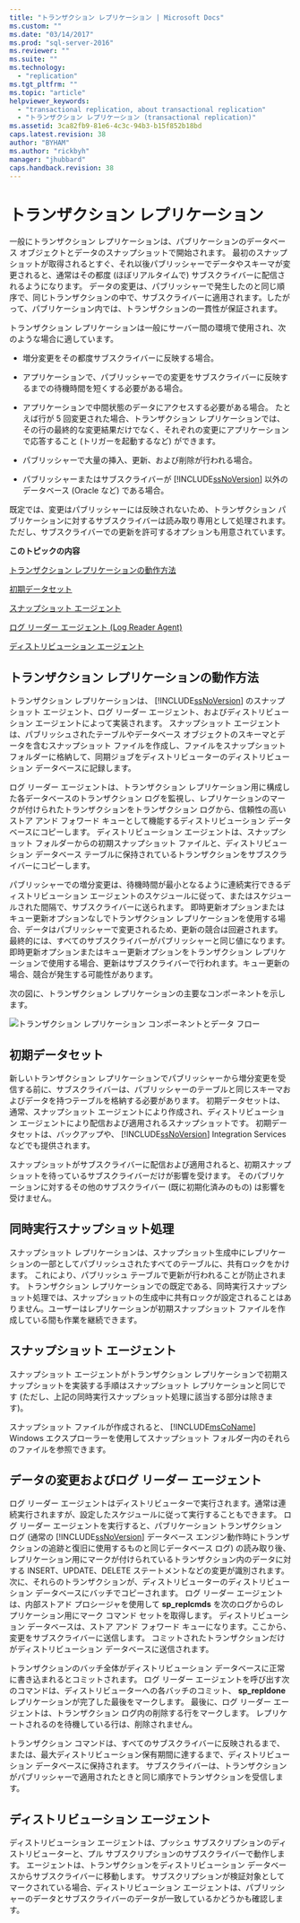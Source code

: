 ```yaml
---
title: "トランザクション レプリケーション | Microsoft Docs"
ms.custom: ""
ms.date: "03/14/2017"
ms.prod: "sql-server-2016"
ms.reviewer: ""
ms.suite: ""
ms.technology: 
  - "replication"
ms.tgt_pltfrm: ""
ms.topic: "article"
helpviewer_keywords: 
  - "transactional replication, about transactional replication"
  - "トランザクション レプリケーション (transactional replication)"
ms.assetid: 3ca82fb9-81e6-4c3c-94b3-b15f852b18bd
caps.latest.revision: 38
author: "BYHAM"
ms.author: "rickbyh"
manager: "jhubbard"
caps.handback.revision: 38
---
```

# トランザクション レプリケーション
  一般にトランザクション レプリケーションは、パブリケーションのデータベース オブジェクトとデータのスナップショットで開始されます。 最初のスナップショットが取得されるとすぐ、それ以後パブリッシャーでデータやスキーマが変更されると、通常はその都度 (ほぼリアルタイムで) サブスクライバーに配信されるようになります。 データの変更は、パブリッシャーで発生したのと同じ順序で、同じトランザクションの中で、サブスクライバーに適用されます。したがって、パブリケーション内では、トランザクションの一貫性が保証されます。  
  
 トランザクション レプリケーションは一般にサーバー間の環境で使用され、次のような場合に適しています。  
  
-   増分変更をその都度サブスクライバーに反映する場合。  
  
-   アプリケーションで、パブリッシャーでの変更をサブスクライバーに反映するまでの待機時間を短くする必要がある場合。  
  
-   アプリケーションで中間状態のデータにアクセスする必要がある場合。 たとえば行が 5 回変更された場合、トランザクション レプリケーションでは、その行の最終的な変更結果だけでなく、それぞれの変更にアプリケーションで応答すること (トリガーを起動するなど) ができます。  
  
-   パブリッシャーで大量の挿入、更新、および削除が行われる場合。  
  
-   パブリッシャーまたはサブスクライバーが [!INCLUDE[ssNoVersion](../../../includes/ssnoversion-md.md)] 以外のデータベース (Oracle など) である場合。  
  
 既定では、変更はパブリッシャーには反映されないため、トランザクション パブリケーションに対するサブスクライバーは読み取り専用として処理されます。 ただし、サブスクライバーでの更新を許可するオプションも用意されています。  
  
 **このトピックの内容**  
  
 [トランザクション レプリケーションの動作方法](#HowWorks)  
  
 [初期データセット](#Dataset)  
  
 [スナップショット エージェント](#SnapshotAgent)  
  
 [ログ リーダー エージェント (Log Reader Agent)](#LogReaderAgent)  
  
 [ディストリビューション エージェント](#DistributionAgent)  
  
##  <a name="HowWorks"></a> トランザクション レプリケーションの動作方法  
 トランザクション レプリケーションは、 [!INCLUDE[ssNoVersion](../../../includes/ssnoversion-md.md)] のスナップショット エージェント、ログ リーダー エージェント、およびディストリビューション エージェントによって実装されます。 スナップショット エージェントは、パブリッシュされたテーブルやデータベース オブジェクトのスキーマとデータを含むスナップショット ファイルを作成し、ファイルをスナップショット フォルダーに格納して、同期ジョブをディストリビューターのディストリビューション データベースに記録します。  
  
 ログ リーダー エージェントは、トランザクション レプリケーション用に構成した各データベースのトランザクション ログを監視し、レプリケーションのマークが付けられたトランザクションをトランザクション ログから、信頼性の高いストア アンド フォワード キューとして機能するディストリビューション データベースにコピーします。 ディストリビューション エージェントは、スナップショット フォルダーからの初期スナップショット ファイルと、ディストリビューション データベース テーブルに保持されているトランザクションをサブスクライバーにコピーします。  
  
 パブリッシャーでの増分変更は、待機時間が最小となるように連続実行できるディストリビューション エージェントのスケジュールに従って、またはスケジュールされた間隔で、サブスクライバーに送られます。 即時更新オプションまたはキュー更新オプションなしでトランザクション レプリケーションを使用する場合、データはパブリッシャーで変更されるため、更新の競合は回避されます。 最終的には、すべてのサブスクライバーがパブリッシャーと同じ値になります。 即時更新オプションまたはキュー更新オプションをトランザクション レプリケーションで使用する場合、更新はサブスクライバーで行われます。キュー更新の場合、競合が発生する可能性があります。  
  
 次の図に、トランザクション レプリケーションの主要なコンポーネントを示します。  
  
 ![トランザクション レプリケーション コンポーネントとデータ フロー](../../../relational-databases/replication/transactional/media/trnsact.gif "トランザクション レプリケーション コンポーネントとデータ フロー")  
  
##  <a name="Dataset"></a> 初期データセット  
 新しいトランザクション レプリケーションでパブリッシャーから増分変更を受信する前に、サブスクライバーは、パブリッシャーのテーブルと同じスキーマおよびデータを持つテーブルを格納する必要があります。 初期データセットは、通常、スナップショット エージェントにより作成され、ディストリビューション エージェントにより配信および適用されるスナップショットです。 初期データセットは、バックアップや、 [!INCLUDE[ssNoVersion](../../../includes/ssnoversion-md.md)] Integration Services などでも提供されます。  
  
 スナップショットがサブスクライバーに配信および適用されると、初期スナップショットを待っているサブスクライバーだけが影響を受けます。 そのパブリケーションに対するその他のサブスクライバー (既に初期化済みのもの) は影響を受けません。  
  
## 同時実行スナップショット処理  
 スナップショット レプリケーションは、スナップショット生成中にレプリケーションの一部としてパブリッシュされたすべてのテーブルに、共有ロックをかけます。 これにより、パブリッシュ テーブルで更新が行われることが防止されます。 トランザクション レプリケーションでの既定である、同時実行スナップショット処理では、スナップショットの生成中に共有ロックが設定されることはありません。ユーザーはレプリケーションが初期スナップショット ファイルを作成している間も作業を継続できます。  
  
##  <a name="SnapshotAgent"></a> スナップショット エージェント  
 スナップショット エージェントがトランザクション レプリケーションで初期スナップショットを実装する手順はスナップショット レプリケーションと同じです (ただし、上記の同時実行スナップショット処理に該当する部分は除きます)。  
  
 スナップショット ファイルが作成されると、 [!INCLUDE[msCoName](../../../includes/msconame-md.md)] Windows エクスプローラーを使用してスナップショット フォルダー内のそれらのファイルを参照できます。  
  
##  <a name="LogReaderAgent"></a> データの変更およびログ リーダー エージェント  
 ログ リーダー エージェントはディストリビューターで実行されます。通常は連続実行されますが、設定したスケジュールに従って実行することもできます。 ログ リーダー エージェントを実行すると、パブリケーション トランザクション ログ (通常の [!INCLUDE[ssNoVersion](../../../includes/ssnoversion-md.md)] データベース エンジン動作時にトランザクションの追跡と復旧に使用するものと同じデータベース ログ) の読み取り後、レプリケーション用にマークが付けられているトランザクション内のデータに対する INSERT、UPDATE、DELETE ステートメントなどの変更が識別されます。 次に、それらのトランザクションが、ディストリビューターのディストリビューション データベースにバッチでコピーされます。 ログ リーダー エージェントは、内部ストアド プロシージャを使用して **sp_replcmds** を次のログからのレプリケーション用にマーク コマンド セットを取得します。 ディストリビューション データベースは、ストア アンド フォワード キューになります。ここから、変更をサブスクライバーに送信します。 コミットされたトランザクションだけがディストリビューション データベースに送信されます。  
  
 トランザクションのバッチ全体がディストリビューション データベースに正常に書き込まれるとコミットされます。 ログ リーダー エージェントを呼び出す次のコマンドは、ディストリビューターへの各バッチのコミット、 **sp_repldone** レプリケーションが完了した最後をマークします。 最後に、ログ リーダー エージェントは、トランザクション ログ内の削除する行をマークします。 レプリケートされるのを待機している行は、削除されません。  
  
 トランザクション コマンドは、すべてのサブスクライバーに反映されるまで、または、最大ディストリビューション保有期間に達するまで、ディストリビューション データベースに保持されます。 サブスクライバーは、トランザクションがパブリッシャーで適用されたときと同じ順序でトランザクションを受信します。  
  
##  <a name="DistributionAgent"></a> ディストリビューション エージェント  
 ディストリビューション エージェントは、プッシュ サブスクリプションのディストリビューターと、プル サブスクリプションのサブスクライバーで動作します。 エージェントは、トランザクションをディストリビューション データベースからサブスクライバーに移動します。 サブスクリプションが検証対象としてマークされている場合、ディストリビューション エージェントは、パブリッシャーのデータとサブスクライバーのデータが一致しているかどうかも確認します。  
  
  